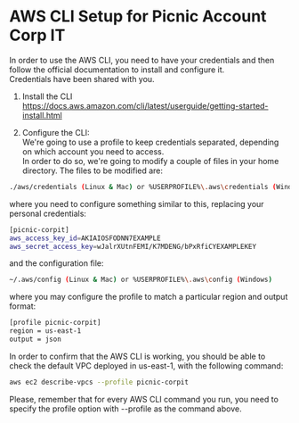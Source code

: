# AWS CLI Setup for Picnic Account Corp IT
In order to use the AWS CLI, you need to have your credentials and then follow
the official documentation to install and configure it.  
Credentials have been shared with you.

1. Install the CLI  
https://docs.aws.amazon.com/cli/latest/userguide/getting-started-install.html  

2. Configure the CLI:  
We're going to use a profile to keep credentials separated, depending on which
account you need to access.  
In order to do so, we're going to modify a couple of files in your home
directory.
The files to be modified are:  
```bash
./aws/credentials (Linux & Mac) or %USERPROFILE%\.aws\credentials (Windows)
```
where you need to configure something similar to this, replacing your personal
credentials:  
```bash
[picnic-corpit]
aws_access_key_id=AKIAIOSFODNN7EXAMPLE
aws_secret_access_key=wJalrXUtnFEMI/K7MDENG/bPxRfiCYEXAMPLEKEY
```

and the configuration file:
```bash
~/.aws/config (Linux & Mac) or %USERPROFILE%\.aws\config (Windows)
```

where you may configure the profile to match a particular region and output
format:
```bash
[profile picnic-corpit]
region = us-east-1
output = json
```

In order to confirm that the AWS CLI is working, you should be able to check
the default VPC deployed in us-east-1, with the following command:
```bash
aws ec2 describe-vpcs --profile picnic-corpit
```

Please, remember that for every AWS CLI command you run, you need to specify
the profile option with --profile <profile-name> as the command above.

